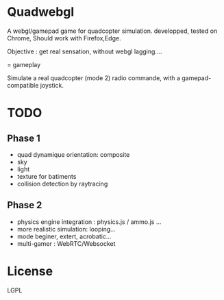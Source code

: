 Quadwebgl
=========

A webgl/gamepad game for quadcopter simulation.
developped, tested on Chrome,
Should work with Firefox,Edge.

Objective : get real sensation, without webgl lagging....

= gameplay

Simulate a real quadcopter (mode 2) radio commande, with a gamepad-compatible
joystick.

TODO
====

Phase 1
--------

* quad dynamique orientation: composite
* sky
* light
* texture for batiments
* collision detection by raytracing

Phase 2
-------

* physics engine integration : physics.js / ammo.js ...
* more realistic simulation: looping... 
* mode beginer, extert, acrobatic...
* multi-gamer : WebRTC/Websocket

License
=======

LGPL

